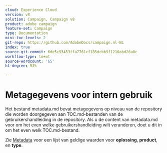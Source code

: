 ```yaml
---
cloud: Experience Cloud
version: v8
solution: Campaign, Campaign v8
product: adobe campaign
feature-set: Campaign
type: Documentation
mini-toc-levels: 2
git-repo: https://github.com/AdobeDocs/campaign.nl-NL
index: true
source-git-commit: 6de5c93453ffa7761cf185dcbb9f1210abd26a0c
workflow-type: tm+mt
source-wordcount: '65'
ht-degree: 93%

---
```



# Metagegevens voor intern gebruik

Het bestand metadata.md bevat metagegevens op niveau van de repository die worden doorgegeven aan TOC.md-bestanden van de gebruikershandleiding in de repository. Als u de content van metadata.md voor om het even welke gebruikershandleiding wilt veranderen, doet u dit in om het even welk TOC.md-bestand.

Zie [Metadata](https://experienceleague.adobe.com/docs/authoring-guide-exl/using/editing/user-guide-setup/metadata.html?lang=nl) voor een lijst van geldige waarden voor **oplossing**, **product**, en **type**.
